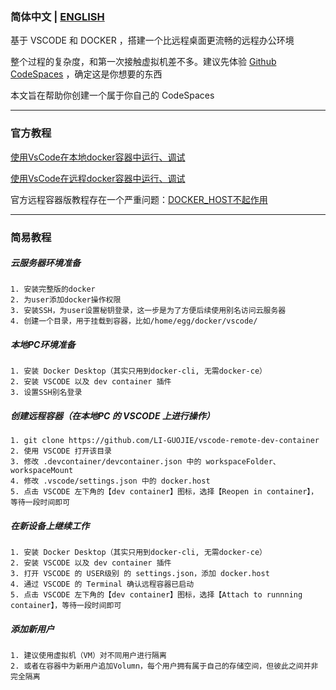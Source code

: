 ### 简体中文 | [ENGLISH](README.en-US.md)


基于 VSCODE 和 DOCKER ，搭建一个比远程桌面更流畅的远程办公环境


整个过程的复杂度，和第一次接触虚拟机差不多。建议先体验 [Github CodeSpaces](https://docs.github.com/zh/codespaces/developing-in-codespaces/using-github-codespaces-in-visual-studio-code) ，确定这是你想要的东西


本文旨在帮助你创建一个属于你自己的 CodeSpaces


----------
### 官方教程
[使用VsCode在本地docker容器中运行、调试](https://code.visualstudio.com/docs/remote/ssh)


[使用VsCode在远程docker容器中运行、调试](https://code.visualstudio.com/remote/advancedcontainers/develop-remote-host)


官方远程容器版教程存在一个严重问题：[DOCKER_HOST不起作用](https://github.com/microsoft/vscode-dev-containers/issues/1753)


----------
### 简易教程
##### 云服务器环境准备
```
1. 安装完整版的docker
2. 为user添加docker操作权限
3. 安装SSH，为user设置秘钥登录，这一步是为了方便后续使用别名访问云服务器
4. 创建一个目录，用于挂载到容器，比如/home/egg/docker/vscode/
```


##### 本地PC环境准备
```
1. 安装 Docker Desktop（其实只用到docker-cli, 无需docker-ce）
2. 安装 VSCODE 以及 dev container 插件
3. 设置SSH别名登录
```


##### 创建远程容器（在本地PC 的 VSCODE 上进行操作）
```
1. git clone https://github.com/LI-GUOJIE/vscode-remote-dev-container
2. 使用 VSCODE 打开该目录
3. 修改 .devcontainer/devcontainer.json 中的 workspaceFolder、workspaceMount
4. 修改 .vscode/settings.json 中的 docker.host
5. 点击 VSCODE 左下角的【dev container】图标，选择【Reopen in container】，等待一段时间即可
```


##### 在新设备上继续工作
```
1. 安装 Docker Desktop（其实只用到docker-cli, 无需docker-ce）
2. 安装 VSCODE 以及 dev container 插件
3. 打开 VSCODE 的 USER级别 的 settings.json，添加 docker.host
4. 通过 VSCODE 的 Terminal 确认远程容器已启动
5. 点击 VSCODE 左下角的【dev container】图标，选择【Attach to runnning container】，等待一段时间即可
```


##### 添加新用户
```
1. 建议使用虚拟机（VM）对不同用户进行隔离
2. 或者在容器中为新用户追加Volumn，每个用户拥有属于自己的存储空间，但彼此之间并非完全隔离
```






